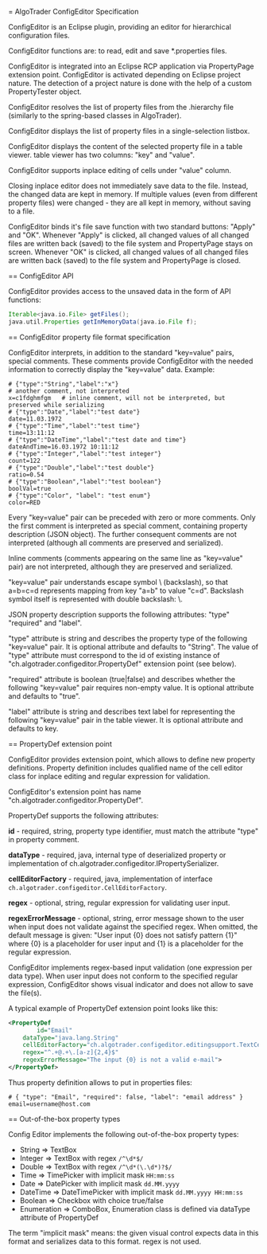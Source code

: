 = AlgoTrader ConfigEditor Specification

ConfigEditor is an Eclipse plugin, providing an editor for hierarchical configuration files.

ConfigEditor functions are: to read, edit and save \*.properties files.

ConfigEditor is integrated into an Eclipse RCP application via PropertyPage extension point. ConfigEditor is activated depending on Eclipse project nature. The detection of a project nature is done with the help of a custom PropertyTester object.

ConfigEditor resolves the list of property files from the .hierarchy file (similarly to the spring-based classes in AlgoTrader).

ConfigEditor displays the list of property files in a single-selection listbox.

ConfigEditor displays the content of the selected property file in a table viewer. table viewer has two columns: "key" and "value".

ConfigEditor supports inplace editing of cells under "value" column.

Closing inplace editor does not immediately save data to the file. Instead, the changed data are kept in memory. If multiple values (even from different property files) were changed - they are all kept in memory, without saving to a file.

ConfigEditor binds it's file save function with two standard buttons: "Apply" and "OK".
Whenever "Apply" is clicked, all changed values of all changed files are written back (saved) to the file system and PropertyPage stays on screen.
Whenever "OK" is clicked, all changed values of all changed files are written back (saved) to the file system and PropertyPage is closed.

== ConfigEditor API

ConfigEditor provides access to the unsaved data in the form of API functions:

```groovy
Iterable<java.io.File> getFiles();
java.util.Properties getInMemoryData(java.io.File f);
```

== ConfigEditor property file format specification

ConfigEditor interprets, in addition to the standard "key=value" pairs, special comments. These comments provide ConfigEditor with the needed information to correctly display the "key=value" data. Example:

```properties
# {"type":"String","label":"x"}
# another comment, not interpreted
x=c1fdghmfgm   # inline comment, will not be interpreted, but preserved while serializing
# {"type":"Date","label":"test date"}
date=11.03.1972
# {"type":"Time","label":"test time"}
time=13:11:12
# {"type":"DateTime","label":"test date and time"}
dateAndTime=16.03.1972 10:11:12
# {"type":"Integer","label":"test integer"}
count=122
# {"type":"Double","label":"test double"}
ratio=0.54
# {"type":"Boolean","label":"test boolean"}
boolVal=true
# {"type":"Color", "label": "test enum"}
color=RED
```

Every "key=value" pair can be preceded with zero or more comments. Only the first comment is interpreted as special comment, containing property description (JSON object). The further consequent comments are not interpreted (although all comments are preserved and serialized).

Inline comments (comments appearing on the same line as "key=value" pair) are not interpreted, although they are preserved and serialized.

"key=value" pair understands escape symbol \ (backslash), so that a\=b=c\=d represents mapping from key "a=b" to value "c=d". Backslash symbol itself is represented with double backslash: \\.

JSON property description supports the following attributes: "type" "required" and "label".

"type" attribute is string and describes the property type of the following "key=value" pair. It is optional attribute and defaults to "String". The value of "type" attribute must correspond to the id of existing instance of "ch.algotrader.configeditor.PropertyDef" extension point (see below).

"required" attribute is boolean (true|false) and describes whether the following "key=value" pair requires non-empty value. It is optional attribute and defaults to "true".

"label" attribute is string and describes text label for representing the following "key=value" pair in the table viewer. It is optional attribute and defaults to key.

== PropertyDef extension point

ConfigEditor provides extension point, which allows to define new property definitions. Property definition includes qualified name of the cell editor class for inplace editing and regular expression for validation.

ConfigEditor's extension point has name "ch.algotrader.configeditor.PropertyDef".

PropertyDef supports the following attributes:

**id** - required, string, property type identifier, must match the attribute "type" in property comment.

**dataType** - required, java, internal type of deserialized property or implementation of ch.algotrader.configeditor.IPropertySerializer.

**cellEditorFactory** - required, java, implementation of interface `ch.algotrader.configeditor.CellEditorFactory`.

**regex** - optional, string, regular expression for validating user input.

**regexErrorMessage** - optional, string, error message shown to the user when input does not validate against the specified regex. When omitted, the default message is given: "User input {0} does not satisfy pattern {1}" where {0} is a placeholder for user input and {1} is a placeholder for the regular expression.

ConfigEditor implements regex-based input validation (one expression per data type). When user input does not conform to the specified regular expression, ConfigEditor shows visual indicator and does not allow to save the file(s).

A typical example of PropertyDef extension point looks like this:

```xml
<PropertyDef
        id="Email"
    dataType="java.lang.String"
    cellEditorFactory="ch.algotrader.configeditor.editingsupport.TextCellEditorFactory"
    regex="^.+@.+\.[a-z]{2,4}$"
    regexErrorMessage="The input {0} is not a valid e-mail">
</PropertyDef>
```

Thus property definition allows to put in properties files:

```
# { "type": "Email", "required": false, "label": "email address" }
email=username@host.com
```

== Out-of-the-box property types

Config Editor implements the following out-of-the-box property types:

- String => TextBox
- Integer => TextBox with regex `/^\d*$/`
- Double => TextBox with regex `/^\d*(\.\d*)?$/`
- Time => TimePicker with implicit mask `HH:mm:ss`
- Date => DatePicker with implicit mask `dd.MM.yyyy`
- DateTime => DateTimePicker with implicit mask `dd.MM.yyyy HH:mm:ss`
- Boolean => Checkbox with choice true/false
- Enumeration => ComboBox, Enumeration class is defined via dataType attribute of PropertyDef

The term "implicit mask" means: the given visual control expects data in this format and serializes data to this format. regex is not used.
